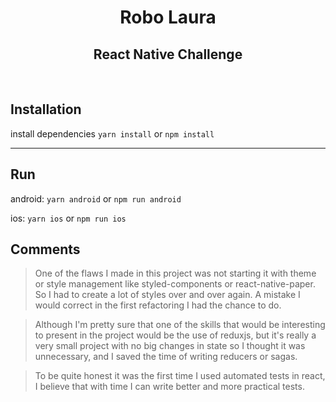 <h1 align="center">
  Robo Laura
</h1>
<h2 align="center">
  React Native Challenge
</h2>

<br>

## Installation

install dependencies `yarn install` or `npm install`

---

## Run

android: `yarn android` or `npm run android`

ios: `yarn ios` or `npm run ios`

## Comments

> One of the flaws I made in this project was not starting it with theme or style management like styled-components or react-native-paper. So I had to create a lot of styles over and over again. A mistake I would correct in the first refactoring I had the chance to do. 

> Although I'm pretty sure that one of the skills that would be interesting to present in the project would be the use of reduxjs, but it's really a very small project with no big changes in state so I thought it was unnecessary, and I saved the time of writing reducers or sagas. 

> To be quite honest it was the first time I used automated tests in react, I believe that with time I can write better and more practical tests.